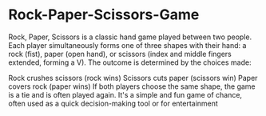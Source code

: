 # Rock-Paper-Scissors-Game
Rock, Paper, Scissors is a classic hand game played between two people. Each player simultaneously forms one of three shapes with their hand: a rock (fist), paper (open hand), or scissors (index and middle fingers extended, forming a V). The outcome is determined by the choices made:

Rock crushes scissors (rock wins)
Scissors cuts paper (scissors win)
Paper covers rock (paper wins)
If both players choose the same shape, the game is a tie and is often played again. It's a simple and fun game of chance, often used as a quick decision-making tool or for entertainment

